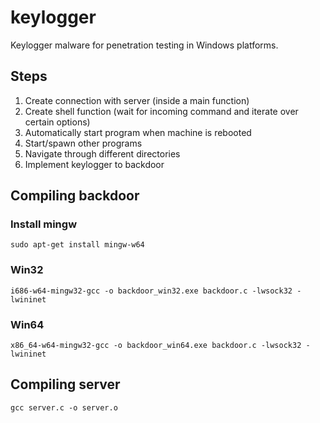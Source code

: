 # keylogger

Keylogger malware for penetration testing in Windows platforms.

## Steps

1. Create connection with server (inside a main function)
2. Create shell function (wait for incoming command and iterate over certain options)
3. Automatically start program when machine is rebooted
4. Start/spawn other programs
5. Navigate through different directories
6. Implement keylogger to backdoor

## Compiling backdoor

### Install mingw

`sudo apt-get install mingw-w64`

### Win32

`i686-w64-mingw32-gcc -o backdoor_win32.exe backdoor.c -lwsock32 -lwininet`

### Win64

`x86_64-w64-mingw32-gcc -o backdoor_win64.exe backdoor.c -lwsock32 -lwininet`

## Compiling server

`gcc server.c -o server.o`
